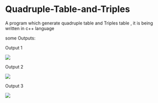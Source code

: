 # Quadruple-Table-and-Triples
A program which generate quadruple table and Triples table , it is being written in c++ language

some Outputs:
<p>Output 1</p>
<img src = "https://user-images.githubusercontent.com/82881082/162433828-9eb0fd9f-481d-4b75-81cb-bdca378cec01.png">

<p>Output 2</p>
<img src = "https://user-images.githubusercontent.com/82881082/162433896-9c9d28fd-0221-4765-b797-06cf2e86c401.png">

<p>Output 3</p>
<img src = "https://user-images.githubusercontent.com/82881082/162433942-2ab52d1b-9e49-4356-afe9-dfb1fc21a388.png">


